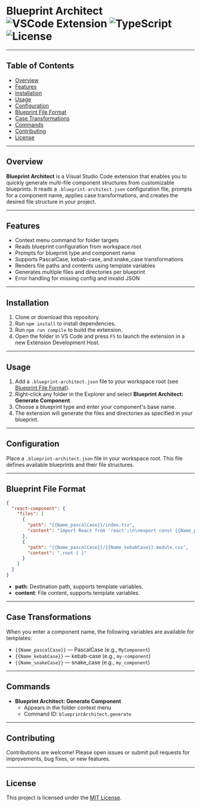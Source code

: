 # Blueprint Architect ![VSCode Extension](https://img.shields.io/badge/VSCode-Extension-blue.svg) ![TypeScript](https://img.shields.io/badge/TypeScript-4.9%2B-blue.svg) ![License](https://img.shields.io/badge/license-MIT-green.svg)

---

## Table of Contents

- [Overview](#overview)
- [Features](#features)
- [Installation](#installation)
- [Usage](#usage)
- [Configuration](#configuration)
- [Blueprint File Format](#blueprint-file-format)
- [Case Transformations](#case-transformations)
- [Commands](#commands)
- [Contributing](#contributing)
- [License](#license)

---

## Overview

**Blueprint Architect** is a Visual Studio Code extension that enables you to quickly generate multi-file component structures from customizable blueprints. It reads a `.blueprint-architect.json` configuration file, prompts for a component name, applies case transformations, and creates the desired file structure in your project.

---

## Features

- Context menu command for folder targets
- Reads blueprint configuration from workspace root
- Prompts for blueprint type and component name
- Supports PascalCase, kebab-case, and snake_case transformations
- Renders file paths and contents using template variables
- Generates multiple files and directories per blueprint
- Error handling for missing config and invalid JSON

---

## Installation

1. Clone or download this repository.
2. Run `npm install` to install dependencies.
3. Run `npm run compile` to build the extension.
4. Open the folder in VS Code and press `F5` to launch the extension in a new Extension Development Host.

---

## Usage

1. Add a `.blueprint-architect.json` file to your workspace root (see [Blueprint File Format](#blueprint-file-format)).
2. Right-click any folder in the Explorer and select **Blueprint Architect: Generate Component**.
3. Choose a blueprint type and enter your component's base name.
4. The extension will generate the files and directories as specified in your blueprint.

---

## Configuration

Place a `.blueprint-architect.json` file in your workspace root. This file defines available blueprints and their file structures.

---

## Blueprint File Format

```json
{
  "react-component": {
    "files": [
      {
        "path": "{{Name_pascalCase}}/index.tsx",
        "content": "import React from 'react';\n\nexport const {{Name_pascalCase}} = () => <div>{{Name_pascalCase}}</div>;"
      },
      {
        "path": "{{Name_pascalCase}}/{{Name_kebabCase}}.module.css",
        "content": ".root { }"
      }
    ]
  }
}
```

- **path**: Destination path, supports template variables.
- **content**: File content, supports template variables.

---

## Case Transformations

When you enter a component name, the following variables are available for templates:

- `{{Name_pascalCase}}` — PascalCase (e.g., `MyComponent`)
- `{{Name_kebabCase}}` — kebab-case (e.g., `my-component`)
- `{{Name_snakeCase}}` — snake_case (e.g., `my_component`)

---

## Commands

- **Blueprint Architect: Generate Component**
  - Appears in the folder context menu
  - Command ID: `blueprintArchitect.generate`

---

## Contributing

Contributions are welcome! Please open issues or submit pull requests for improvements, bug fixes, or new features.

---

## License

This project is licensed under the [MIT License](LICENSE).
